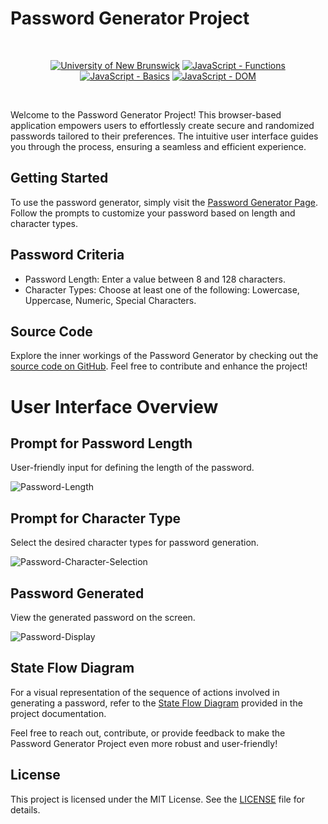 
# Password Generator Project

<br/>
<p align="center">
    <a href="https://unb.ca/cel/bootcamps/coding.html">
        <img alt="University of New Brunswick" src="https://img.shields.io/static/v1.svg?label=bootcamp&message=UNB&color=red" /></a>
    <a href="https://developer.mozilla.org/en-US/docs/Web/JavaScript/Guide/Functions" >
        <img alt="JavaScript - Functions" src="https://img.shields.io/static/v1.svg?label=JavaScripts&message=functions&color=blue" /></a>
    <a href="https://developer.mozilla.org/en-US/docs/Learn/Getting_started_with_the_web/JavaScript_basics#what_is_javascript" >
        <img alt="JavaScript - Basics" src="https://img.shields.io/static/v1.svg?label=JavaScripts&message=basics&color=yellow" /></a>
    <a href="https://developer.mozilla.org/en-US/docs/Web/API/Document_Object_Model/Traversing_an_HTML_table_with_JavaScript_and_DOM_Interfaces" >
        <img alt="JavaScript - DOM" src="https://img.shields.io/static/v1.svg?label=JavaScript&message=DOM&color=violet" /></a>
</p>
<br/>

Welcome to the Password Generator Project! This browser-based application empowers users to effortlessly create secure and randomized passwords tailored to their preferences. The intuitive user interface guides you through the process, ensuring a seamless and efficient experience.

## Getting Started
To use the password generator, simply visit the [Password Generator Page][pass-gen]. Follow the prompts to customize your password based on length and character types.

## Password Criteria
- Password Length: Enter a value between 8 and 128 characters.
- Character Types: Choose at least one of the following: Lowercase, Uppercase, Numeric, Special Characters.

## Source Code
Explore the inner workings of the Password Generator by checking out the [source code on GitHub][javascript-code]. Feel free to contribute and enhance the project!

# User Interface Overview

## Prompt for Password Length
User-friendly input for defining the length of the password.

![Password-Length](https://github.com/naturuplift/password-generator/assets/23546356/4957e491-4513-470e-aed6-cea98830c60e)

## Prompt for Character Type
Select the desired character types for password generation.

![Password-Character-Selection](https://github.com/naturuplift/password-generator/assets/23546356/b9f8c984-3fb7-40b0-9cac-b2294a664999)

## Password Generated
View the generated password on the screen.

![Password-Display](https://github.com/naturuplift/password-generator/assets/23546356/dce432d0-7d51-44fa-9142-06f3afeda505)

## State Flow Diagram
For a visual representation of the sequence of actions involved in generating a password, refer to the [State Flow Diagram][state-flow] provided in the project documentation.

Feel free to reach out, contribute, or provide feedback to make the Password Generator Project even more robust and user-friendly!

## License

This project is licensed under the MIT License. See the [LICENSE][MIT] file for details.

[pass-gen]: <https://naturuplift.github.io/password-generator/>
[javascript-code]: <https://github.com/naturuplift/password-generator/blob/main/Assets/scripts/script.js>
[state-flow]: <https://github.com/naturuplift/password-generator/blob/main/Password-Generator_v2.png>
[MIT]: <https://github.com/naturuplift/password-generator/blob/main/LICENSE>